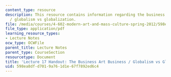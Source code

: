 ```yaml
---
content_type: resource
description: This resource contains information regarding the business art business
  / globalism vs globalization.
file: /media/courses/4-602-modern-art-and-mass-culture-spring-2012/598ea8dfd7019a761d1e67f7892ed6c4_MIT4_602S12_lec17.pdf
file_type: application/pdf
learning_resource_types:
- Lecture Notes
ocw_type: OCWFile
parent_title: Lecture Notes
parent_type: CourseSection
resourcetype: Document
title: 'Lecture 17 Handout: The Business Art Business / Globalism vs Globalization'
uid: 598ea8df-d701-9a76-1d1e-67f7892ed6c4
---
```

